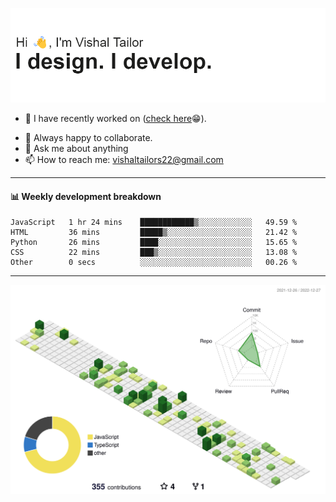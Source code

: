 ![Hi, I'm Vishal Tailor. I design. I develop.](https://github.com/vishaltailors/vishaltailors/blob/main/header.png?raw=true)

- 🔭 I have recently worked on ([check here](https://vishaltailor.com)😁).
<!-- - 🎦 Currently watching: JavaScript: The Hard Parts By Will Sentance. -->
- 👯 Always happy to collaborate.
- 💬 Ask me about anything
- 📫 How to reach me: <a href="mailto:vishaltailors22@gmail.com">vishaltailors22@gmail.com</a>

<hr /> 
<h4>📊 Weekly development breakdown</h4>
<!--START_SECTION:waka-->

```text
JavaScript   1 hr 24 mins    ████████████▒░░░░░░░░░░░░   49.59 %
HTML         36 mins         █████▒░░░░░░░░░░░░░░░░░░░   21.42 %
Python       26 mins         ████░░░░░░░░░░░░░░░░░░░░░   15.65 %
CSS          22 mins         ███▒░░░░░░░░░░░░░░░░░░░░░   13.08 %
Other        0 secs          ░░░░░░░░░░░░░░░░░░░░░░░░░   00.26 %
```

<!--END_SECTION:waka-->
<hr /> 

![](./profile-3d-contrib/profile-green-animate.svg)
